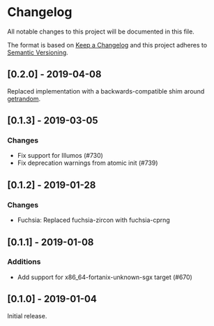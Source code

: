 # Changelog
All notable changes to this project will be documented in this file.

The format is based on [Keep a Changelog](http://keepachangelog.com/en/1.0.0/)
and this project adheres to [Semantic Versioning](https://semver.org/spec/v2.0.0.html).


## [0.2.0] - 2019-04-08
Replaced implementation with a backwards-compatible shim around
[getrandom](https://crates.io/crates/getrandom).

## [0.1.3] - 2019-03-05
### Changes
- Fix support for Illumos (#730)
- Fix deprecation warnings from atomic init (#739)

## [0.1.2] - 2019-01-28
### Changes
- Fuchsia: Replaced fuchsia-zircon with fuchsia-cprng

## [0.1.1] - 2019-01-08
### Additions
- Add support for x86_64-fortanix-unknown-sgx target (#670)

## [0.1.0] - 2019-01-04
Initial release.
